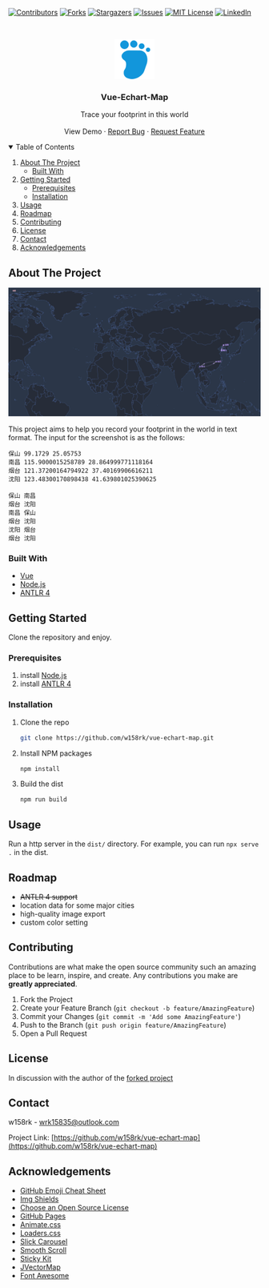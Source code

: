 <!-- This README is written with the guidance from https://github.com/othneildrew/Best-README-Template -->



<!-- PROJECT SHIELDS -->
<!--
*** I'm using markdown "reference style" links for readability.
*** Reference links are enclosed in brackets [ ] instead of parentheses ( ).
*** See the bottom of this document for the declaration of the reference variables
*** for contributors-url, forks-url, etc. This is an optional, concise syntax you may use.
*** https://www.markdownguide.org/basic-syntax/#reference-style-links
-->
[![Contributors][contributors-shield]][contributors-url]
[![Forks][forks-shield]][forks-url]
[![Stargazers][stars-shield]][stars-url]
[![Issues][issues-shield]][issues-url]
[![MIT License][license-shield]][license-url]
[![LinkedIn][linkedin-shield]][linkedin-url]



<!-- PROJECT LOGO -->
<br />
<p align="center">
  <a href="https://github.com/w158rk/vue-echart-map">
    <img src="docs/images/logo.svg" alt="Logo" width="80" height="80">
  </a>

  <h3 align="center">Vue-Echart-Map</h3>

  <p align="center">
    Trace your footprint in this world
    <br />
    <!-- <a href="https://github.com/w158rk/vue-echart-map"><strong>Explore the docs »</strong></a> -->
    <!-- <br /> -->
    <br />
    <a>View Demo</a>
    ·
    <a href="https://github.com/w158rk/vue-echart-map/issues">Report Bug</a>
    ·
    <a href="https://github.com/w158rk/vue-echart-map/issues">Request Feature</a>
  </p>
</p>



<!-- TABLE OF CONTENTS -->
<details open="open">
  <summary>Table of Contents</summary>
  <ol>
    <li>
      <a href="#about-the-project">About The Project</a>
      <ul>
        <li><a href="#built-with">Built With</a></li>
      </ul>
    </li>
    <li>
      <a href="#getting-started">Getting Started</a>
      <ul>
        <li><a href="#prerequisites">Prerequisites</a></li>
        <li><a href="#installation">Installation</a></li>
      </ul>
    </li>
    <li><a href="#usage">Usage</a></li>
    <li><a href="#roadmap">Roadmap</a></li>
    <li><a href="#contributing">Contributing</a></li>
    <li><a href="#license">License</a></li>
    <li><a href="#contact">Contact</a></li>
    <li><a href="#acknowledgements">Acknowledgements</a></li>
  </ol>
</details>



<!-- ABOUT THE PROJECT -->
## About The Project

[![Product Name Screen Shot][product-screenshot]](#)

This project aims to help you record your footprint in the world in text format.
The input for the screenshot is as the follows:

```
保山 99.1729 25.05753
南昌 115.9000015258789 28.864999771118164
烟台 121.37200164794922 37.40169906616211
沈阳 123.48300170898438 41.639801025390625

保山 南昌
烟台 沈阳
南昌 保山
烟台 沈阳
沈阳 烟台
烟台 沈阳
```

### Built With

* [Vue](https://vuejs.org/)
* [Node.js](https://nodejs.org/)
* [ANTLR 4](https://www.antlr.org/)

<!-- GETTING STARTED -->
## Getting Started

Clone the repository and enjoy.

### Prerequisites

1. install [Node.js](https://nodejs.org/)
2. install [ANTLR 4](https://www.antlr.org/)

### Installation

1. Clone the repo
   ```sh
   git clone https://github.com/w158rk/vue-echart-map.git
   ```
2. Install NPM packages
   ```sh
   npm install
   ```
3. Build the dist
   ```sh
   npm run build
   ```


<!-- USAGE EXAMPLES -->
## Usage

Run a http server in the `dist/` directory. For example, you can run `npx serve .` in the dist.


<!-- ROADMAP -->
## Roadmap

- ~~ANTLR 4 support~~
- location data for some major cities
- high-quality image export 
- custom color setting 


<!-- CONTRIBUTING -->
## Contributing

Contributions are what make the open source community such an amazing place to be learn, inspire, and create. Any contributions you make are **greatly appreciated**.

1. Fork the Project
2. Create your Feature Branch (`git checkout -b feature/AmazingFeature`)
3. Commit your Changes (`git commit -m 'Add some AmazingFeature'`)
4. Push to the Branch (`git push origin feature/AmazingFeature`)
5. Open a Pull Request



<!-- LICENSE -->
## License

In discussion with the author of the [forked project](https://github.com/tbuy/vue-echart-map) 

<!-- Distributed under the MIT License. See `LICENSE` for more information. -->


<!-- CONTACT -->
## Contact

w158rk - wrk15835@outlook.com

Project Link: [https://github.com/w158rk/vue-echart-map](https://github.com/w158rk/vue-echart-map)



<!-- ACKNOWLEDGEMENTS -->
## Acknowledgements
* [GitHub Emoji Cheat Sheet](https://www.webpagefx.com/tools/emoji-cheat-sheet)
* [Img Shields](https://shields.io)
* [Choose an Open Source License](https://choosealicense.com)
* [GitHub Pages](https://pages.github.com)
* [Animate.css](https://daneden.github.io/animate.css)
* [Loaders.css](https://connoratherton.com/loaders)
* [Slick Carousel](https://kenwheeler.github.io/slick)
* [Smooth Scroll](https://github.com/cferdinandi/smooth-scroll)
* [Sticky Kit](http://leafo.net/sticky-kit)
* [JVectorMap](http://jvectormap.com)
* [Font Awesome](https://fontawesome.com)


<!-- MARKDOWN LINKS & IMAGES -->
<!-- https://www.markdownguide.org/basic-syntax/#reference-style-links -->
[contributors-shield]: https://img.shields.io/github/contributors/w158rk/vue-echart-map.svg?style=for-the-badge
[contributors-url]: https://github.com/w158rk/vue-echart-map/graphs/contributors
[forks-shield]: https://img.shields.io/github/forks/w158rk/vue-echart-map.svg?style=for-the-badge
[forks-url]: https://github.com/w158rk/vue-echart-map/network/members
[stars-shield]: https://img.shields.io/github/stars/w158rk/vue-echart-map.svg?style=for-the-badge
[stars-url]: https://github.com/w158rk/vue-echart-map/stargazers
[issues-shield]: https://img.shields.io/github/issues/w158rk/vue-echart-map.svg?style=for-the-badge
[issues-url]: https://github.com/w158rk/vue-echart-map/issues
[license-shield]: https://img.shields.io/github/license/w158rk/vue-echart-map.svg?style=for-the-badge
[license-url]: https://github.com/w158rk/vue-echart-map/blob/master/LICENSE.txt
[linkedin-shield]: https://img.shields.io/badge/-LinkedIn-black.svg?style=for-the-badge&logo=linkedin&colorB=555
[linkedin-url]: https://www.linkedin.com/in/ruikai-wang/
[product-screenshot]: docs/images/screenshot.png